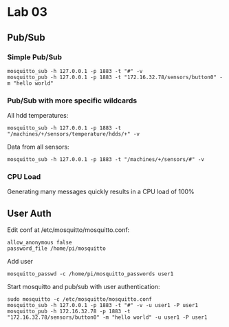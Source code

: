 # Lab 03

## Pub/Sub

### Simple Pub/Sub

```
mosquitto_sub -h 127.0.0.1 -p 1883 -t "#" -v
mosquitto_pub -h 127.0.0.1 -p 1883 -t "172.16.32.78/sensors/button0" -m "hello world"
```

### Pub/Sub with more specific wildcards

All hdd temperatures:
```
mosquitto_sub -h 127.0.0.1 -p 1883 -t "/machines/+/sensors/temperature/hdds/+" -v
```

Data from all sensors:
```
mosquitto_sub -h 127.0.0.1 -p 1883 -t "/machines/+/sensors/#" -v
```

### CPU Load

Generating many messages quickly results in a CPU load of 100%

## User Auth

Edit conf at /etc/mosquitto/mosquitto.conf:
```
allow_anonymous false
password_file /home/pi/mosquitto
```

Add user
```
mosquitto_passwd -c /home/pi/mosquitto_passwords user1
```

Start mosquitto and pub/sub with user authentication:
```
sudo mosquitto -c /etc/mosquitto/mosquitto.conf
mosquitto_sub -h 127.0.0.1 -p 1883 -t "#" -v -u user1 -P user1
mosquitto_pub -h 172.16.32.78 -p 1883 -t "172.16.32.78/sensors/button0" -m "hello world" -u user1 -P user1
```


